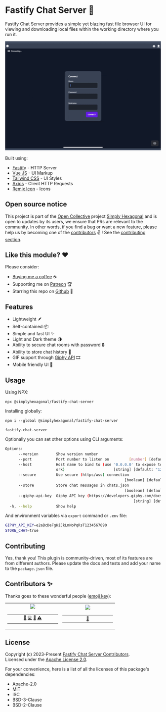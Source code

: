 # Fastify Chat Server 💬

Fastify Chat Server provides a simple yet blazing fast file browser UI for viewing and downloading
local files within the working directory where you run it.

![](https://raw.githubusercontent.com/simplyhexagonal/fastify-chat-server/main/demo.gif)

Built using:

- [Fastify](https://www.fastify.io/) - HTTP Server
- [Vue JS](https://vuejs.org/) - UI Markup
- [Tailwind CSS](https://tailwindcss.com/) - UI Styles
- [Axios](https://axios-http.com/) - Client HTTP Requests
- [Remix Icon](https://remixicon.com/) - Icons

## Open source notice

This project is part of the [Open Collective](https://opencollective.com/simplyhexagonal) project [Simply Hexagonal](https://simplyhexagonal.org)
and is open to updates by its users, we ensure that PRs are relevant to the community.
In other words, if you find a bug or want a new feature, please help us by becoming one of the
[contributors](#contributors-) ✌️ ! See the [contributing section](#contributing).

## Like this module? ❤

Please consider:

- [Buying me a coffee](https://www.buymeacoffee.com/jeanlescure) ☕
- Supporting me on [Patreon](https://www.patreon.com/jeanlescure) 🏆
- Starring this repo on [Github](https://github.com/simplyhexagonal/fastify-chat-server) 🌟

## Features

- Lightweight 🪶
- Self-contained 📦
- Simple and fast UI ✨
- Light and Dark theme 🌗
- Ability to secure chat rooms with password 🔒
- Ability to store chat history 💾
- GIF support through [Giphy API](https://developers.giphy.com/docs/api/#quick-start-guide) 🎞️
- Mobile friendly UI 📱

## Usage

Using NPX:

```
npx @simplyhexagonal/fastify-chat-server
```

Installing globally:

```
npm i --global @simplyhexagonal/fastify-chat-server
```

```
fastify-chat-server
```

Optionally you can set other options using CLI arguments:

```sh
Options:
      --version        Show version number                             [boolean]
      --port           Port number to listen on         [number] [default: 3000]
      --host           Host name to bind to (use '0.0.0.0' to expose to the netw
                       ork)                      [string] [default: "127.0.0.1"]
      --secure         Use secure (https/wss) connection
                                                      [boolean] [default: false]
      --store          Store chat messages in chats.json
                                                      [boolean] [default: false]
      --giphy-api-key  Giphy API key (https://developers.giphy.com/docs/api/)
                                                          [string] [default: ""]
  -h, --help           Show help                                       [boolean]
```

And environment variables via `export` command or `.env` file:

```sh
GIPHY_API_KEY=e2aBcDeFgHiJkLmNoPqRsT1234567890
STORE_CHAT=true
```

## Contributing

Yes, thank you! This plugin is community-driven, most of its features are from different authors.
Please update the docs and tests and add your name to the `package.json` file.

## Contributors ✨

Thanks goes to these wonderful people ([emoji key](https://allcontributors.org/docs/en/emoji-key)):

<!-- ALL-CONTRIBUTORS-LIST:START - Do not remove or modify this section -->
<!-- prettier-ignore-start -->
<!-- markdownlint-disable -->
<table>
  <tr>
    <td align="center"><a href="https://jeanlescure.cr"><img src="https://shortunique.id/assets/contributors/jeanlescure.svg" /></a><table><tbody><tr><td width="150" align="center"><a href="#maintenance-jeanlescure" title="Maintenance">🚧</a> <a href="https://github.com/simplyhexagonal/fastify-chat-server/commits?author=jeanlescure" title="Code">💻</a> <a href="https://github.com/simplyhexagonal/fastify-chat-server/commits?author=jeanlescure" title="Documentation">📖</a> <a href="https://github.com/simplyhexagonal/fastify-chat-server/commits?author=jeanlescure" title="Tests">⚠️</a></td></tr></tbody></table></td>
    <td align="center"><a href="https://dianalu.design"><img src="https://shortunique.id/assets/contributors/dilescure.svg" /></a><table><tbody><tr><td width="150" align="center"><a href="https://github.com/simplyhexagonal/fastify-chat-server/commits?author=DiLescure" title="User Testing">📓</a></td></tr></tbody></table></td>
  </tr>
</table>
<!-- markdownlint-enable -->
<!-- prettier-ignore-end -->
<!-- ALL-CONTRIBUTORS-LIST:END -->

## License

Copyright (c) 2023-Present [Fastify Chat Server Contributors](https://github.com/simplyhexagonal/fastify-chat-server/#contributors-).<br/>
Licensed under the [Apache License 2.0](https://www.apache.org/licenses/LICENSE-2.0).

For your convenience, here is a list of all the licenses of this package's dependencies:

- Apache-2.0
- MIT
- ISC
- BSD-3-Clause
- BSD-2-Clause
